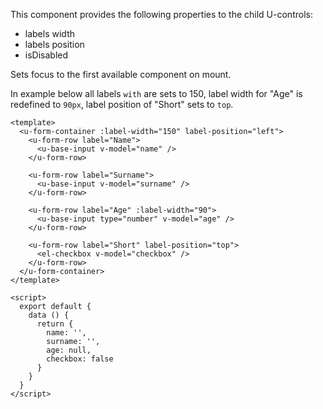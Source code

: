 This component provides the following properties to the child U-controls:
- labels width
- labels position
- isDisabled

Sets focus to the first available component on mount.

In example below all labels `with` are sets to 150, label width for "Age" is redefined to `90px`,
label position of "Short" sets to `top`.

```vue
<template>
  <u-form-container :label-width="150" label-position="left">
    <u-form-row label="Name">
      <u-base-input v-model="name" />
    </u-form-row>

    <u-form-row label="Surname">
      <u-base-input v-model="surname" />
    </u-form-row>

    <u-form-row label="Age" :label-width="90">
      <u-base-input type="number" v-model="age" />
    </u-form-row>

    <u-form-row label="Short" label-position="top">
      <el-checkbox v-model="checkbox" />
    </u-form-row>
  </u-form-container>
</template>

<script>
  export default {
    data () {
      return {
        name: '',
        surname: '',
        age: null,
        checkbox: false
      }
    }
  }
</script>
```